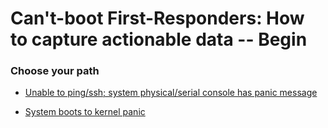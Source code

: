# Can't-boot First-Responders: How to capture actionable data -- Begin

### Choose your path

- [Unable to ping/ssh; system physical/serial console has panic message](pingsshpanic.md)

- [System boots to kernel panic](boot-panic.md)